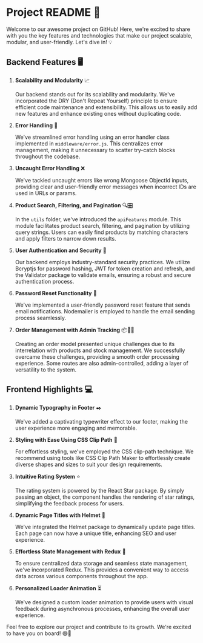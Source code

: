 # Project README 🚀

Welcome to our awesome project on GitHub! Here, we're excited to share with you the key features and technologies that make our project scalable, modular, and user-friendly. Let's dive in! 💡

## Backend Features 🖥️

1. **Scalability and Modularity** 📈

    Our backend stands out for its scalability and modularity. We've incorporated the DRY (Don't Repeat Yourself) principle to ensure efficient code maintenance and extensibility. This allows us to easily add new features and enhance existing ones without duplicating code.

2. **Error Handling** 🚨

    We've streamlined error handling using an error handler class implemented in `middleware/error.js`. This centralizes error management, making it unnecessary to scatter try-catch blocks throughout the codebase.

3. **Uncaught Error Handling** ❌

    We've tackled uncaught errors like wrong Mongoose ObjectId inputs, providing clear and user-friendly error messages when incorrect IDs are used in URLs or params.

4. **Product Search, Filtering, and Pagination** 🔍🎛️

    In the `utils` folder, we've introduced the `apiFeatures` module. This module facilitates product search, filtering, and pagination by utilizing query strings. Users can easily find products by matching characters and apply filters to narrow down results.

5. **User Authentication and Security** 🔐

    Our backend employs industry-standard security practices. We utilize Bcryptjs for password hashing, JWT for token creation and refresh, and the Validator package to validate emails, ensuring a robust and secure authentication process.

6. **Password Reset Functionality** 🔑

    We've implemented a user-friendly password reset feature that sends email notifications. Nodemailer is employed to handle the email sending process seamlessly.

7. **Order Management with Admin Tracking** 📦👨‍💼

    Creating an order model presented unique challenges due to its interrelation with products and stock management. We successfully overcame these challenges, providing a smooth order processing experience. Some routes are also admin-controlled, adding a layer of versatility to the system.

## Frontend Highlights 💻

1. **Dynamic Typography in Footer** ✒️

    We've added a captivating typewriter effect to our footer, making the user experience more engaging and memorable.

2. **Styling with Ease Using CSS Clip Path** 🎨

    For effortless styling, we've employed the CSS clip-path technique. We recommend using tools like CSS Clip Path Maker to effortlessly create diverse shapes and sizes to suit your design requirements.

3. **Intuitive Rating System** ⭐

    The rating system is powered by the React Star package. By simply passing an object, the component handles the rendering of star ratings, simplifying the feedback process for users.

4. **Dynamic Page Titles with Helmet** 📌

    We've integrated the Helmet package to dynamically update page titles. Each page can now have a unique title, enhancing SEO and user experience.

5. **Effortless State Management with Redux** 🔄

    To ensure centralized data storage and seamless state management, we've incorporated Redux. This provides a convenient way to access data across various components throughout the app.

6. **Personalized Loader Animation** ⏳

    We've designed a custom loader animation to provide users with visual feedback during asynchronous processes, enhancing the overall user experience.

Feel free to explore our project and contribute to its growth. We're excited to have you on board! 😄🎉
